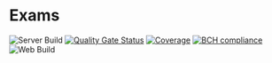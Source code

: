 # Exams

![Server Build](https://github.com/EduardoAmaral/exams/workflows/Server%20Build/badge.svg) [![Quality Gate Status](https://sonarcloud.io/api/project_badges/measure?project=EduardoAmaral_exams&metric=alert_status)](https://sonarcloud.io/dashboard?id=EduardoAmaral_exams) [![Coverage](https://sonarcloud.io/api/project_badges/measure?project=EduardoAmaral_exams&metric=coverage)](https://sonarcloud.io/dashboard?id=EduardoAmaral_exams) [![BCH compliance](https://bettercodehub.com/edge/badge/EduardoAmaral/exams?branch=master)](https://bettercodehub.com/)
![Web Build](https://github.com/EduardoAmaral/exams/workflows/Web%20Build/badge.svg)